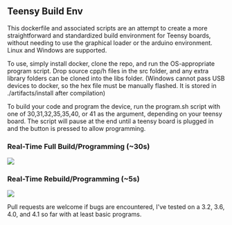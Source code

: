 ## Teensy Build Env

This dockerfile and associated scripts are an attempt to create a more straightforward and standardized build environment for Teensy boards, without needing to use the graphical loader or the arduino environment. Linux and Windows are supported.

To use, simply install docker, clone the repo, and run the OS-appropriate program script. Drop source cpp/h files in the src folder, and any extra library folders can be cloned into the libs folder. (Windows cannot pass USB devices to docker, so the hex file must be manually flashed. It is stored in ./artifacts/install after compilation)

To build your code and program the device, run the program.sh script with one of 30,31,32,35,35,40, or 41 as the argument, depending on your teensy board. The script will pause at the end until a teensy board is plugged in and the button is pressed to allow programming.

### Real-Time Full Build/Programming (~30s)
![](https://i.imgur.com/VLQ9xak.gif)

### Real-Time Rebuild/Programming (~5s)
![](https://i.imgur.com/NhB57Mc.gif)

Pull requests are welcome if bugs are encountered, I've tested on a 3.2, 3.6, 4.0, and 4.1 so far with at least basic programs. 